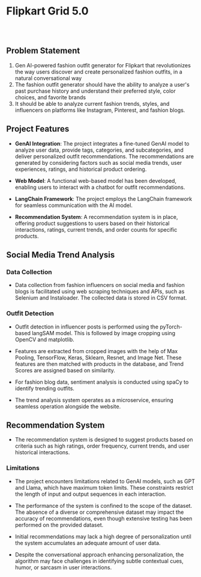 # Flipkart Grid 5.0

<div style="display:flex;justify-content:center;width:100%>

![GIF](https://github.com/paramsgit/Flipkart_Grid_5/blob/main/frontend/src/assets/ReadmeFiles/Video.gif)

</div>

## Problem Statement

1. Gen AI-powered fashion outfit generator for Flipkart that revolutionizes the way users 
discover and create personalized fashion outfits, in a natural conversational way
2. The fashion outfit generator should have the ability to analyze a user's past purchase 
history and understand their preferred style, color choices, and favorite brands
3. It should be able to analyze current fashion trends, styles, and influencers on 
platforms like Instagram, Pinterest, and fashion blogs.

## Project Features

- **GenAI Integration**: The project integrates a fine-tuned GenAI model to analyze user data, provide tags, categories, and subcategories, and deliver personalized outfit recommendations. The recommendations are generated by considering factors such as social media trends, user experiences, ratings, and historical product ordering.

- **Web Model**: A functional web-based model has been developed, enabling users to interact with a chatbot for outfit recommendations.

- **LangChain Framework**: The project employs the LangChain framework for seamless communication with the AI model.

- **Recommendation System**: A recommendation system is in place, offering product suggestions to users based on their historical interactions, ratings, current trends, and order counts for specific products.

## Social Media Trend Analysis

### Data Collection

- Data collection from fashion influencers on social media and fashion blogs is facilitated using web scraping techniques and APIs, such as Selenium and Instaloader. The collected data is stored in CSV format.

### Outfit Detection

- Outfit detection in influencer posts is performed using the pyTorch-based langSAM model. This is followed by image cropping using OpenCV and matplotlib.

- Features are extracted from cropped images with the help of Max Pooling, TensorFlow, Keras, Sklearn, Resnet, and Image Net. These features are then matched with products in the database, and Trend Scores are assigned based on similarity.

- For fashion blog data, sentiment analysis is conducted using spaCy to identify trending outfits.

- The trend analysis system operates as a microservice, ensuring seamless operation alongside the website.

## Recommendation System

- The recommendation system is designed to suggest products based on criteria such as high ratings, order frequency, current trends, and user historical interactions.

### Limitations

- The project encounters limitations related to GenAI models, such as GPT and Llama, which have maximum token limits. These constraints restrict the length of input and output sequences in each interaction.

- The performance of the system is confined to the scope of the dataset. The absence of a diverse or comprehensive dataset may impact the accuracy of recommendations, even though extensive testing has been performed on the provided dataset.

- Initial recommendations may lack a high degree of personalization until the system accumulates an adequate amount of user data.

- Despite the conversational approach enhancing personalization, the algorithm may face challenges in identifying subtle contextual cues, humor, or sarcasm in user interactions.
